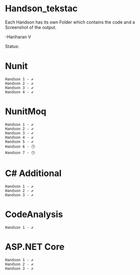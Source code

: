 # Handson_tekstac

Each Handson has its own Folder which contains the code and a Screenshot of the output.

-Hariharan V

Status:

# Nunit
    Handson 1 - ✔
    Handson 2 - ✔
    Handson 3 - ✔
    Handson 4 - ✔
    
# NunitMoq
    Handson 1 - ✔
    Handson 2 - ✔
    Handson 3 - ✔
    Handson 4 - ✔
    Handson 5 - ✔
    Handson 6 - 🕒
    Handson 7 - 🕒
    
# C# Additional
    Handson 1 - ✔
    Handson 2 - ✔
    Handson 3 - ✔
    
# CodeAnalysis
    Handson 1 - ✔
    
# ASP.NET Core
    Handson 1 - ✔
    Handson 2 - ✔
    Handson 3 - ✔
    
